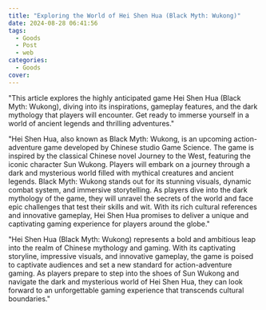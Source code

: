 ```yaml
---
title: "Exploring the World of Hei Shen Hua (Black Myth: Wukong)"
date: 2024-08-28 06:41:56
tags:
  - Goods
  - Post
  - web
categories:
  - Goods
cover: 
---
```


"This article explores the highly anticipated game Hei Shen Hua (Black Myth: Wukong), diving into its inspirations, gameplay features, and the dark mythology that players will encounter. Get ready to immerse yourself in a world of ancient legends and thrilling adventures."

"Hei Shen Hua, also known as Black Myth: Wukong, is an upcoming action-adventure game developed by Chinese studio Game Science. The game is inspired by the classical Chinese novel Journey to the West, featuring the iconic character Sun Wukong. Players will embark on a journey through a dark and mysterious world filled with mythical creatures and ancient legends. Black Myth: Wukong stands out for its stunning visuals, dynamic combat system, and immersive storytelling. As players dive into the dark mythology of the game, they will unravel the secrets of the world and face epic challenges that test their skills and wit. With its rich cultural references and innovative gameplay, Hei Shen Hua promises to deliver a unique and captivating gaming experience for players around the globe."

"Hei Shen Hua (Black Myth: Wukong) represents a bold and ambitious leap into the realm of Chinese mythology and gaming. With its captivating storyline, impressive visuals, and innovative gameplay, the game is poised to captivate audiences and set a new standard for action-adventure gaming. As players prepare to step into the shoes of Sun Wukong and navigate the dark and mysterious world of Hei Shen Hua, they can look forward to an unforgettable gaming experience that transcends cultural boundaries."
